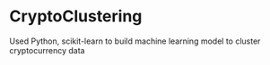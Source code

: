# CryptoClustering
Used Python, scikit-learn to build machine learning model to cluster cryptocurrency data
